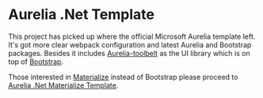 # Aurelia .Net Template
This project has picked up where the official Microsoft Aurelia template left.
It's got more clear webpack configuration and latest Aurelia and Bootstrap packages. Besides it includes [Aurelia-toolbelt](https://github.com/aurelia-toolbelt/aurelia-toolbelt) as the UI library which is on top of [Bootstrap](https://getbootstrap.com/).


Those interested in [Materialize](http://materializecss.com) instead of Bootstrap please proceed to [Aurelia .Net Materialize Template](https://github.com/MaximBalaganskiy/AureliaDotnetTemplateMaterialize).
